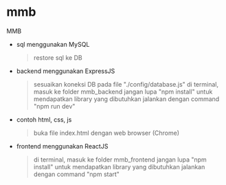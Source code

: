 # mmb
MMB
- sql menggunakan MySQL
  > restore sql ke DB
- backend menggunakan ExpressJS
  > sesuaikan koneksi DB pada file "./config/database.js"
  > di terminal, masuk ke folder mmb_backend
  > jangan lupa "npm install" untuk mendapatkan library yang dibutuhkan
  > jalankan dengan command "npm run dev"
- contoh html, css, js
  > buka file index.html dengan web browser (Chrome)
- frontend menggunakan ReactJS
  > di terminal, masuk ke folder mmb_frontend
  > jangan lupa "npm install" untuk mendapatkan library yang dibutuhkan
  > jalankan dengan command "npm start"
